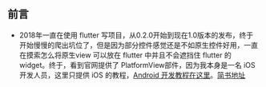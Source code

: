 ## 前言
- 2018年一直在使用 flutter 写项目，从0.2.0开始到现在1.0版本的发布，终于开始慢慢的爬出坑位了，但是因为部分控件感觉还是不如原生控件好用，一直在摸索怎么将原生view 可以放在 flutter 中并且不会遮挡住 flutter 的 widget。终于，看到官网提供了 PlatformView部件，因为我本身是一名 iOS 开发人员，这里只提供 iOS 的教程，[Android 开发教程在这里](https://medium.com/flutter-community/flutter-platformview-how-to-create-flutter-widgets-from-native-views-366e378115b6)。[简书地址](https://www.jianshu.com/p/826098c33dff)

